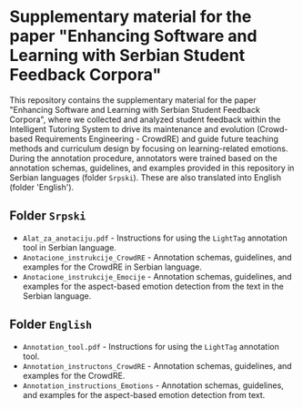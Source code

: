 # Supplementary material for the paper "Enhancing Software and Learning with Serbian Student Feedback Corpora"

This repository contains the supplementary material for the paper "Enhancing Software and Learning with Serbian Student Feedback Corpora", where we collected and analyzed student feedback within the Intelligent Tutoring System to drive its maintenance and evolution (Crowd-based Requirements Engineering - CrowdRE) and guide future teaching methods and curriculum design by focusing on learning-related emotions. During the annotation procedure, annotators were trained based on the annotation schemas, guidelines, and examples provided in this repository in Serbian languages (folder `Srpski`). These are also translated into English (folder 'English').

## Folder `Srpski`
* `Alat_za_anotaciju.pdf` - Instructions for using the `LightTag` annotation tool in Serbian language.
* `Anotacione_instrukcije_CrowdRE` - Annotation schemas, guidelines, and examples for the CrowdRE in Serbian language.
* `Anotacione_instrukcije_Emocije` - Annotation schemas, guidelines, and examples for the aspect-based emotion detection from the text in the Serbian language.

## Folder `English`
* `Annotation_tool.pdf` - Instructions for using the `LightTag` annotation tool.
* `Annotation_instructons_CrowdRE` - Annotation schemas, guidelines, and examples for the CrowdRE.
* `Annotation_instructions_Emotions` - Annotation schemas, guidelines, and examples for the aspect-based emotion detection from text.

